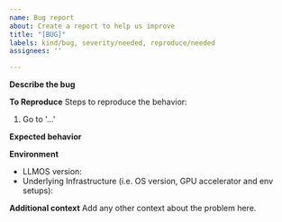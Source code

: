 ```yaml
---
name: Bug report
about: Create a report to help us improve
title: "[BUG]"
labels: kind/bug, severity/needed, reproduce/needed
assignees: ''

---
```


**Describe the bug**
<!-- A clear and concise description of what the bug is. -->

**To Reproduce**
Steps to reproduce the behavior:
1. Go to '...'

**Expected behavior**
<!-- A clear and concise description of what you expected to happen. -->


**Environment**
- LLMOS version:
- Underlying Infrastructure (i.e. OS version, GPU accelerator and env setups):

**Additional context**
Add any other context about the problem here.
